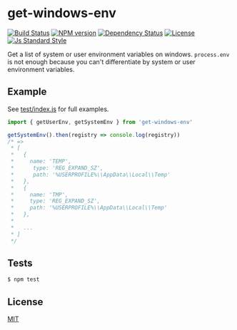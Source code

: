 
# get-windows-env

[![Build Status][travis-image]][travis-url]
[![NPM version][version-image]][version-url]
[![Dependency Status][david-image]][david-url]
[![License][license-image]][license-url]
[![Js Standard Style][standard-image]][standard-url]

Get a list of system or user environment variables on windows. `process.env` is not enough because you can't differentiate by system or user environment variables.

## Example

See [test/index.js](./test/index.js) for full examples.

```js
import { getUserEnv, getSystemEnv } from 'get-windows-env'

getSystemEnv().then(registry => console.log(registry))
/* =>
 * [
 *   {
 *     name: 'TEMP',
 *      type: 'REG_EXPAND_SZ',
 *      path: '%USERPROFILE%\\AppData\\Local\\Temp'
 *   },
 *   {
 *     name: 'TMP',
 *     type: 'REG_EXPAND_SZ',
 *     path: '%USERPROFILE%\\AppData\\Local\\Temp'
 *   },
 *   
 *   ...
 * ]
 */
```

## Tests

```bash
$ npm test
```

## License

[MIT][license-url]

[travis-image]: https://img.shields.io/travis/queckezz/get-windows-env.svg?style=flat-square
[travis-url]: https://travis-ci.org/queckezz/get-windows-env

[version-image]: https://img.shields.io/npm/v/get-windows-env.svg?style=flat-square
[version-url]: https://npmjs.org/package/get-windows-env

[david-image]: http://img.shields.io/david/queckezz/get-windows-env.svg?style=flat-square
[david-url]: https://david-dm.org/queckezz/get-windows-env

[standard-image]: https://img.shields.io/badge/code-standard-brightgreen.svg?style=flat-square
[standard-url]: https://github.com/feross/standard

[license-image]: http://img.shields.io/npm/l/get-windows-env.svg?style=flat-square
[license-url]: ./license

